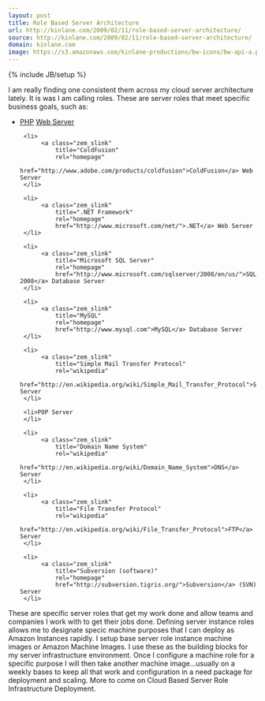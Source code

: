 ```yaml
---
layout: post
title: Role Based Server Architecture
url: http://kinlane.com/2009/02/11/role-based-server-architecture/
source: http://kinlane.com/2009/02/11/role-based-server-architecture/
domain: kinlane.com
image: https://s3.amazonaws.com/kinlane-productions/bw-icons/bw-api-a.png
---
```

{% include JB/setup %}<p>
     I am really finding one consistent them across my cloud server architecture lately. It is was I am calling roles. These are server roles that meet specific business goals, such as:
</p>

<ul class="mainlist">
     <li>
          <a class="zem_slink"
              title="PHP"
              rel="homepage"
              href="http://php.net/">PHP</a> <a class="zem_slink"
              title="Web server"
              rel="wikipedia"
              href="http://en.wikipedia.org/wiki/Web_server">Web Server</a>
     </li>

     <li>
          <a class="zem_slink"
              title="ColdFusion"
              rel="homepage"
              href="http://www.adobe.com/products/coldfusion">ColdFusion</a> Web Server
     </li>

     <li>
          <a class="zem_slink"
              title=".NET Framework"
              rel="homepage"
              href="http://www.microsoft.com/net/">.NET</a> Web Server
     </li>

     <li>
          <a class="zem_slink"
              title="Microsoft SQL Server"
              rel="homepage"
              href="http://www.microsoft.com/sqlserver/2008/en/us/">SQL 2008</a> Database Server
     </li>

     <li>
          <a class="zem_slink"
              title="MySQL"
              rel="homepage"
              href="http://www.mysql.com">MySQL</a> Database Server
     </li>

     <li>
          <a class="zem_slink"
              title="Simple Mail Transfer Protocol"
              rel="wikipedia"
              href="http://en.wikipedia.org/wiki/Simple_Mail_Transfer_Protocol">SMTP</a> Server
     </li>

     <li>POP Server
     </li>

     <li>
          <a class="zem_slink"
              title="Domain Name System"
              rel="wikipedia"
              href="http://en.wikipedia.org/wiki/Domain_Name_System">DNS</a> Server
     </li>

     <li>
          <a class="zem_slink"
              title="File Transfer Protocol"
              rel="wikipedia"
              href="http://en.wikipedia.org/wiki/File_Transfer_Protocol">FTP</a> Server
     </li>

     <li>
          <a class="zem_slink"
              title="Subversion (software)"
              rel="homepage"
              href="http://subversion.tigris.org/">Subversion</a> (SVN) Server
     </li>
</ul>

<p>
     These are specific server roles that get my work done and allow teams and companies I work with to get their jobs done. Defining server instance roles allows me to designate specic machine purposes that I can deploy as Amazon Instances rapidly. I setup base server role instance machine images or Amazon Machine Images. I use these as the building blocks for my server infrastructure environment. Once I configure a machine role for a specific purpose I will then take another machine image...usually on a weekly bases to keep all that work and configuration in a need package for deployment and scaling. More to come on Cloud Based Server Role Infrastructure Deployment.
</p>